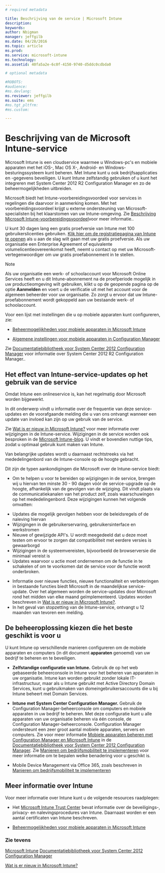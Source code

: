 ```yaml
---
# required metadata

title: Beschrijving van de service | Microsoft Intune
description:
keywords:
author: Nbigman
manager: jeffgilb
ms.date: 04/28/2016
ms.topic: article
ms.prod:
ms.service: microsoft-intune
ms.technology:
ms.assetid: 40fa5a2e-6c0f-4150-9740-d5ddc0cdbda0

# optional metadata

#ROBOTS:
#audience:
#ms.devlang:
ms.reviewer: jeffgilb
ms.suite: ems
#ms.tgt_pltfrm:
#ms.custom:

---
```


# Beschrijving van de Microsoft Intune-service

Microsoft Intune is een cloudservice waarmee u Windows-pc's en mobiele apparaten met het iOS-, Mac OS X-, Android- en Windows-besturingssysteem kunt beheren. Met Intune kunt u ook bedrijfsapplicaties en -gegevens beveiligen. U kunt Intune zelfstandig gebruiken of u kunt het integreren met System Center 2012 R2 Configuration Manager en zo de beheermogelijkheden uitbreiden.

Microsoft biedt het Intune-voorbereidingsvoordeel voor services in regelingen die daarvoor in aanmerking komen. Met het voorbereidingsvoordeel krijgt u externe ondersteuning van Microsoft-specialisten bij het klaarstomen van uw Intune-omgeving. Zie [Beschrijving Microsoft Intune-voorbereidingsvoordeel](http://go.microsoft.com/fwlink/?LinkId=619281)voor meer informatie..

U kunt 30 dagen lang een gratis proefversie van Intune met 100 gebruikerslicenties gebruiken. [Klik hier om de registratiepagina van Intune te openen](http://www.microsoft.com/en-us/server-cloud/products/microsoft-intune/) als u aan de slag wilt gaan met uw gratis proefversie. Als uw organisatie een Enterprise Agreement of equivalente volumelicentieovereenkomst heeft, neemt u contact op met uw Microsoft-vertegenwoordiger om uw gratis proefabonnement in te stellen.

> [!NOTE]
> Als uw organisatie een werk- of schoolaccount voor Microsoft Online Services heeft en u dit Intune-abonnement na de proefperiode mogelijk in uw productieomgeving wilt gebruiken, klikt u op de geopende pagina op de optie **Aanmelden** en voert u de verificatie uit met het account voor de algemeen beheerder voor uw organisatie. Zo zorgt u ervoor dat uw Intune-proefabonnement wordt gekoppeld aan uw bestaande werk- of schoolaccount.

Voor een lijst met instellingen die u op mobiele apparaten kunt configureren, zie:

-   [Beheermogelijkheden voor mobiele apparaten in Microsoft Intune](mobile-device-management-capabilities-in-microsoft-intune.md)

-   [Algemene instellingen voor mobiele apparaten in Configuration Manager](https://technet.microsoft.com/en-us/library/dn376523.aspx)

Zie [Documentatiebibliotheek voor System Center 2012 Configuration Manager](https://technet.microsoft.com/library/gg682041.aspx) voor informatie over System Center 2012 R2 Configuration Manager..

## Het effect van Intune-service-updates op het gebruik van de service
Omdat Intune een onlineservice is, kan het regelmatig door Microsoft worden bijgewerkt.

In dit onderwerp vindt u informatie over de frequentie van deze service-updates en de voorafgaande melding die u van ons ontvangt wanneer een update van invloed kan zijn op uw gebruik van de service.

Zie [Wat is er nieuw in Microsoft Intune?](/intune/deploy-use/Whats-new-in-microsoft-intune.md) voor meer informatie over wijzigingen in de Intune-service. Wijzigingen in de service worden ook besproken in de [Microsoft Intune-blog](http://blogs.technet.com/b/microsoftintune/). U vindt er bovendien nuttige tips, zodat u optimaal gebruik kunt maken van Intune.

Van belangrijke updates wordt u daarnaast rechtstreeks via het mededelingenbord van de Intune-console op de hoogte gebracht.

Dit zijn de typen aankondigingen die Microsoft over de Intune-service biedt:
-   Om te helpen u voor te bereiden op wijzigingen in de service, brengen wij u hiervan ten minste 30 - 90 dagen vóór de service-upgrade op de hoogte, afhankelijk van de gevolgen van de wijziging. Dit vindt plaats via de communicatiekanalen van het product zelf, zoals waarschuwingen op het mededelingenbord. Deze wijzigingen kunnen het volgende omvatten:
* Updates die mogelijk gevolgen hebben voor de beleidsregels of de naleving hiervan
* Wijzigingen in de gebruikerservaring, gebruikersinterface en werkstromen
* Nieuwe of gewijzigde API's. U wordt meegedeeld dat u deze moet testen om ervoor te zorgen dat compatibiliteit met eerdere versies is gewaarborgd
* Wijzigingen in de systeemvereisten, bijvoorbeeld de browserversie die minimaal vereist is
* Updates waarvoor u actie moet ondernemen om de functie in te schakelen of om te voorkomen dat de service voor de functie wordt onderbroken.
-   Informatie over nieuwe functies, nieuwe functionaliteit en verbeteringen in bestaande functies biedt Microsoft in de maandelijkse service-update. Over het algemeen worden de service-updates door Microsoft rond het midden van elke maand geïmplementeerd. Updates worden beschreven in [Wat is er nieuw in Microsoft Intune?](/intune/deploy-use/whats-new-in-microsoft-intune.md).
-   In het geval van stopzetting van de Intune-service, ontvangt u 12 maanden van tevoren een melding.

## De beheeroplossing kiezen die het beste geschikt is voor u
U kunt Intune op verschillende manieren configureren om de mobiele apparaten en computers (in dit document **apparaten** genoemd) van uw bedrijf te beheren en te beveiligen.

-   **Zelfstandige configuratie van Intune.** Gebruik de op het web gebaseerde beheerconsole in Intune voor het beheren van apparaten in uw organisatie. Intune kan worden gebruikt zonder lokale IT-infrastructuur, maar als u Intune gebruikt met Active Directory Domain Services, kunt u gebruikmaken van domeingebruikersaccounts die u bij Intune beheert met Domain Services.

-   **Intune met System Center Configuration Manager.** Gebruik de Configuration Manager-beheerconsole om computers en mobiele apparaten in uw bedrijf te beheren. Met deze configuratie kunt u alle apparaten van uw organisatie beheren via één console, de Configuration Manager-beheerconsole. Configuration Manager ondersteunt een zeer groot aantal mobiele apparaten, servers en computers. Zie voor meer informatie [Mobiele apparaten beheren met Configuration Manager en Microsoft Intune](http://go.microsoft.com/fwlink/?LinkID=271118) in de [Documentatiebibliotheek voor System Center 2012 Configuration Manager](https://technet.microsoft.com/library/gg682041.aspx).  Zie [Manieren om bedrijfsmobiliteit te implementeren](/intune/plan-design/ways-to-do-enterprise-mobility.md) voor meer informatie om te bepalen welke benadering voor u geschikt is.

-   Mobile Device Management via Office 365, zoals beschreven in [Manieren om bedrijfsmobiliteit te implementeren](/intune/plan-design/ways-to-do-enterprise-mobility.md)

## Meer informatie over Intune
Voor meer informatie over Intune kunt u de volgende resources raadplegen:

-   Het [Microsoft Intune Trust Center](http://www.microsoft.com/en-us/server-cloud/products/intune-trust-center/) bevat informatie over de beveiligings-, privacy- en nalevingsprocedures van Intune. Daarnaast worden er een aantal certificaten van Intune beschreven.

-   [Beheermogelijkheden voor mobiele apparaten in Microsoft Intune](/intune/understand-explore/mobile-device-management-capabilities-in-microsoft-intune.md)

### Zie tevens
[Microsoft Intune](https://docs.microsoft.com/intune/)
[Documentatiebibliotheek voor System Center 2012 Configuration Manager](https://technet.microsoft.com/library/gg682041.aspx)

[Wat is er nieuw in Microsoft Intune?](/intune/deploy-use/whats-new-in-microsoft-intune.md)


<!--HONumber=May16_HO1-->


